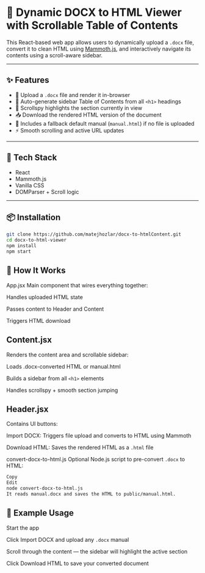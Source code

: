# 📄 Dynamic DOCX to HTML Viewer with Scrollable Table of Contents

This React-based web app allows users to dynamically upload a `.docx` file, convert it to clean HTML using [Mammoth.js](https://github.com/mwilliamson/mammoth.js), and interactively navigate its contents using a scroll-aware sidebar.

---

## ✨ Features

- 📂 Upload a `.docx` file and render it in-browser
- 📜 Auto-generate sidebar Table of Contents from all `<h1>` headings
- 🧭 Scrollspy highlights the section currently in view
- 📥 Download the rendered HTML version of the document
- 🧪 Includes a fallback default manual (`manual.html`) if no file is uploaded
- ⚡ Smooth scrolling and active URL updates

---

## 🔧 Tech Stack

- React
- Mammoth.js
- Vanilla CSS
- DOMParser + Scroll logic

---

## 📦 Installation

```bash
git clone https://github.com/matejhozlar/docx-to-htmlContent.git
cd docx-to-html-viewer
npm install
npm start
```

## 🧠 How It Works
App.jsx
Main component that wires everything together:

Handles uploaded HTML state

Passes content to Header and Content

Triggers HTML download

## Content.jsx
Renders the content area and scrollable sidebar:

Loads .docx-converted HTML or manual.html

Builds a sidebar from all ```<h1>``` elements

Handles scrollspy + smooth section jumping

## Header.jsx
Contains UI buttons:

Import DOCX: Triggers file upload and converts to HTML using Mammoth

Download HTML: Saves the rendered HTML as a ```.html``` file

convert-docx-to-html.js
Optional Node.js script to pre-convert ```.docx``` to HTML:

```bash
Copy
Edit
node convert-docx-to-html.js
It reads manual.docx and saves the HTML to public/manual.html.
```

## 📂 Example Usage
Start the app

Click Import DOCX and upload any ```.docx``` manual

Scroll through the content — the sidebar will highlight the active section

Click Download HTML to save your converted document
